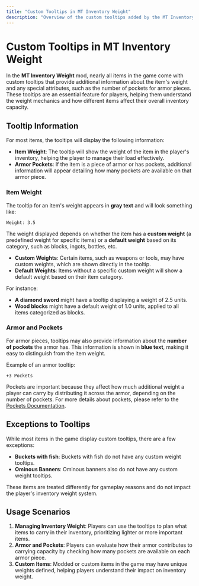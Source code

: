 ```yaml
---
title: "Custom Tooltips in MT Inventory Weight"
description: "Overview of the custom tooltips added by the MT Inventory Weight mod, displaying item weight and pocket information."
---
```


# **Custom Tooltips in MT Inventory Weight**

In the **MT Inventory Weight** mod, nearly all items in the game come with custom tooltips that provide additional information about the item's weight and any special attributes, such as the number of pockets for armor pieces. These tooltips are an essential feature for players, helping them understand the weight mechanics and how different items affect their overall inventory capacity.

## **Tooltip Information**

For most items, the tooltips will display the following information:

- **Item Weight**: The tooltip will show the weight of the item in the player's inventory, helping the player to manage their load effectively.
- **Armor Pockets**: If the item is a piece of armor or has pockets, additional information will appear detailing how many pockets are available on that armor piece.

### **Item Weight**

The tooltip for an item's weight appears in **gray text** and will look something like:

`Weight: 3.5`

The weight displayed depends on whether the item has a **custom weight** (a predefined weight for specific items) or a **default weight** based on its category, such as blocks, ingots, bottles, etc.

- **Custom Weights**: Certain items, such as weapons or tools, may have custom weights, which are shown directly in the tooltip.
- **Default Weights**: Items without a specific custom weight will show a default weight based on their item category.

For instance:
- **A diamond sword** might have a tooltip displaying a weight of 2.5 units.
- **Wood blocks** might have a default weight of 1.0 units, applied to all items categorized as blocks.

### **Armor and Pockets**

For armor pieces, tooltips may also provide information about the **number of pockets** the armor has. This information is shown in **blue text**, making it easy to distinguish from the item weight.

Example of an armor tooltip:

`+3 Pockets`

Pockets are important because they affect how much additional weight a player can carry by distributing it across the armor, depending on the number of pockets. For more details about pockets, please refer to the [Pockets Documentation](pockets.md).

## **Exceptions to Tooltips**

While most items in the game display custom tooltips, there are a few exceptions:

- **Buckets with fish**: Buckets with fish do not have any custom weight tooltips.
- **Ominous Banners**: Ominous banners also do not have any custom weight tooltips.

These items are treated differently for gameplay reasons and do not impact the player's inventory weight system.

## **Usage Scenarios**

1. **Managing Inventory Weight**: Players can use the tooltips to plan what items to carry in their inventory, prioritizing lighter or more important items.
2. **Armor and Pockets**: Players can evaluate how their armor contributes to carrying capacity by checking how many pockets are available on each armor piece.
3. **Custom Items**: Modded or custom items in the game may have unique weights defined, helping players understand their impact on inventory weight.
